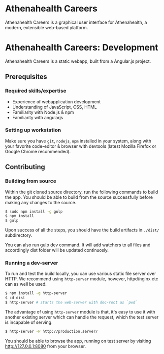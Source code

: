 # Athenahealth Careers

Athenahealth Careers is a graphical user interface for Athenahealth, a modern, extensible
web-based platform.

# Athenahealth Careers: Development #

Athenahealth Careers is a static webapp, built from a Angular.js project.

## Prerequisites ##

### Required skills/expertise ###

* Experience of webapplication development
* Understanding of JavaScript, CSS, HTML
* Familiarity with Node.js & npm
* Familiarity with angularjs

### Setting up workstation ###

Make sure you have `git`, `nodejs`, `npm` installed in your system, along with
your favorite code-editor & browser with devtools (latest Mozilla Firefox or
Google Chrome recommended).


## Contributing ##

### Building from source ###

Within the git cloned source directory, run the following commands to build the
app. You should be able to build from the source successfully before making any
changes to the source.


```sh
$ sudo npm install -g gulp
$ npm install
$ gulp
```

Upon success of all the steps, you should have the build artifacts in `./dist/`
subdirectory.

You can also run gulp dev command. It will add watchers to all files and 
accordingly dist folder will be updated continuosly.

### Running a dev-server ###

To run and test the build locally, you can use various static file server over
HTTP. We recommend using `http-server` module, however, httpd/nginx etc can as
well be used.


```sh
$ npm install -g http-server
$ cd dist
$ http-server # starts the web-server with doc-root as `pwd`
```

The advantage of using `http-server` module is that, it's easy to use it with
another existing server which can handle the request, which the test server is
incapable of serving.


```sh
$ http-server -P http://production.server/
```

You should be able to browse the app, running on test server by visiting
http://127.0.0.1:8080 from your browser.

